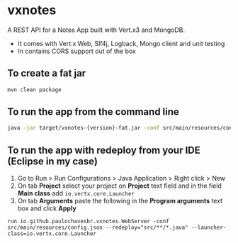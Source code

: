 # vxnotes
A REST API for a Notes App built with Vert.x3 and MongoDB.

- It comes with Vert.x Web, Slf4j, Logback, Mongo client and unit testing
- In contains CORS support out of the box

## To create a fat jar

```sh
mvn clean package
```

## To run the app from the command line

```sh
java -jar target/vxnotes-{version}-fat.jar -conf src/main/resources/config.json
```

## To run the app with redeploy from your IDE (Eclipse in my case)

1. Go to Run > Run Configurations > Java Application > Right click > New
2. On tab **Project** select your project on **Project** text field and in the field **Main class** add `io.vertx.core.Launcher`
3. On tab **Arguments** paste the following in the **Program arguments** text box and click **Apply**

```
run io.github.paulochavesbr.vxnotes.WebServer -conf src/main/resources/config.json --redeploy="src/**/*.java" --launcher-class=io.vertx.core.Launcher
```